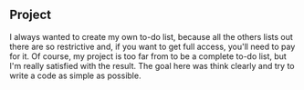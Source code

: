 Project
---

I always wanted to create my own to-do list, because all the others lists out there are so restrictive and, if you want to get full access, you'll need to pay for it. Of course, my project is too far from to be a complete to-do list, but I'm really satisfied with the result. The goal here was think clearly and try to write a code as simple as possible.
